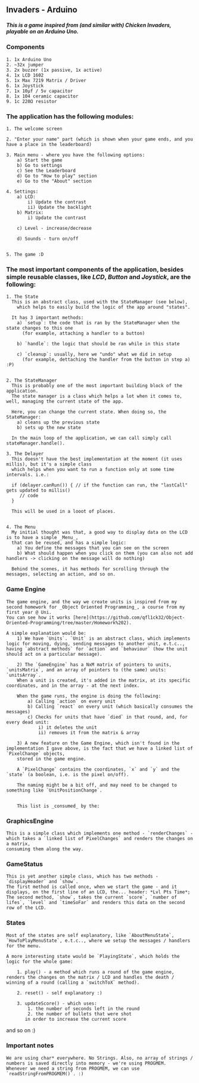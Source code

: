 ## Invaders - Arduino

##### This is a game inspired from (and similar with) Chicken Invaders, playable on an Arduino Uno.

### Components
    1. 1x Arduino Uno
    2. ~32x jumper
    3. 2x buzzer (1x passive, 1x active)
    4. 1x LCD 1602
    5. 1x Max 7219 Matrix / Driver
    6. 1x Joystick
    7. 1x 10µf / 5v capacitor
    8. 1x 104 ceramic capacitor
    9. 1c 220Ω resistor

### The application has the following modules:

    1. The welcome screen

    2. "Enter your name" part (which is shown when your game ends, and you have a place in the leaderboard)

    3. Main menu - where you have the following options:
        a) Start the game
        b) Go to settings
        c) See the Leaderboard
        d) Go to "How to play" section
        e) Go to the "About" section

    4. Settings:
        a) LCD:
            i) Update the contrast
            ii) Update the backlight
        b) Matrix:
            i) Update the contrast
       
        c) Level - increase/decrease
        
        d) Sounds - turn on/off


    5. The game :D

### The most important components of the application, besides simple reusable classes, like _LCD_, _Button_ and _Joystick_, are the following:

    1. The State
      This is an abstract class, used with the StateManager (see below),
        which helps to easily build the logic of the app around "states".

      It has 3 important methods:
        a) `setup`: the code that is ran by the StateManager when the state changes to this one
          (for example, attaching a handler to a button)

        b) `handle`: the logic that should be ran while in this state

        c) `cleanup`: usually, here we "undo" what we did in setup
          (for example, dettaching the handler from the button in step a) :P)


    2. The StateManager
      This is probably one of the most important building block of the application.
      The state manager is a class which helps a lot when it comes to, well, managing the current state of the app.
      
      Here, you can change the current state. When doing so, the StateManager:
        a) cleans up the previous state
        b) sets up the new state

      In the main loop of the application, we can call simply call stateManager.handle().

    3. The Delayer
      This doesn't have the best implementation at the moment (it uses millis), but it's a simple class
      which helps when you want to run a function only at some time intervals. i.e.:

      if (delayer.canRun()) { // if the function can run, the "lastCall" gets updated to millis()
         // code
      }

      This will be used in a looot of places.


    4. The Menu
      My initial thought was that, a good way to display data on the LCD is to have a simple _Menu_,
      that can be reused, and has a simple logic:
        a) You define the messages that you can see on the screen
        b) What should happen when you click on them (you can also not add handlers -> clicking on the message will do nothing)

      Behind the scenes, it has methods for scrolling through the messages, selecting an action, and so on.

### Game Engine

    The game engine, and the way we create units is inspired from my second homework for _Object Oriented Programming_, a course from my first year @ Uni.
    You can see how it works [here](https://github.com/qfl1ck32/Object-Oriented-Programming/tree/master/Homework%202).
    
    A simple explanation would be:
        1) We have `Units`. `Unit` is an abstract class, which implements logic for moving, dying, sending messages to another unit, e.t.c.., having `abstract methods` for `action` and `behaviour` (how the unit should act on a particular message).
        
        2) The `GameEngine` has a NxM matrix of pointers to units, `unitsMatrix`, and an array of pointers to (the same) units: `unitsArray`.
        When a unit is created, it's added in the matrix, at its specific coordinates, and in the array - at the next index.
        
        When the game runs, the engine is doing the following:
            a) Calling `action` on every unit
            b) Calling `react` on every unit (which basically consumes the messages)
            c) Checks for units that have `died` in that round, and, for every dead unit:
                i) it deletes the unit
                ii) removes it from the matrix & array
                
        3) A new feature on the Game Engine, which isn't found in the implementation I gave above, is the fact that we have a linked list of `PixelChange` objects,
        stored in the game engine.
        
        A `PixelChange` contains the coordinates, `x` and `y` and the `state` (a boolean, i.e. is the pixel on/off).
        
        The naming might be a bit off, and may need to be changed to something like `UnitPositionChange`.
        
        
        This list is _consumed_ by the:

### GraphicsEngine

    This is a simple class which implements one method - `renderChanges` - which takes a `linked list of PixelChanges` and renders the changes on a matrix,
    consuming them along the way.
    
### GameStatus

    This is yet another simple class, which has two methods - `displayHeader` and `show`.
    The first method is called once, when we start the game - and it displays, on the first line of an LCD, the... header: *Lvl Pts Time*;
    The second method, `show`, takes the current `score`, `number of lifes`, `level` and `timeSoFar` and renders this data on the second row of the LCD.
    
### States

    Most of the states are self explanatory, like `AboutMenuState`, `HowToPlayMenuState`, e.t.c.., where we setup the messages / handlers for the menu.
    
    A more interesting state would be `PlayingState`, which holds the logic for the whole game:
    
        1. play() - a method which runs a round of the game engine, renders the changes on the matrix / LCD and handles the death / winning of a round (calling a `switchToX` method).
        
        2. reset() - self explanatory :)

        3. updateScore() - which uses:
            1. the number of seconds left in the round
            2. the number of bullets that were shot
           in order to increase the current score
           
   and so on :)
    
    
### Important notes

    We are using char* everywhere. No Strings. Also, no array of strings / numbers is saved directly into memory - we're using PROGMEM.
    Whenever we need a string from PROGMEM, we can use `readStringFromPROGMEM()`. :)
